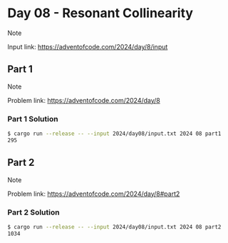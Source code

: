 # Day 08 - Resonant Collinearity

> [!NOTE]
> Input link: <https://adventofcode.com/2024/day/8/input>

## Part 1

> [!NOTE]
> Problem link: <https://adventofcode.com/2024/day/8>

### Part 1 Solution

```bash
$ cargo run --release -- --input 2024/day08/input.txt 2024 08 part1
295
```

## Part 2

> [!NOTE]
> Problem link: <https://adventofcode.com/2024/day/8#part2>

### Part 2 Solution

```bash
$ cargo run --release -- --input 2024/day08/input.txt 2024 08 part2
1034
```
